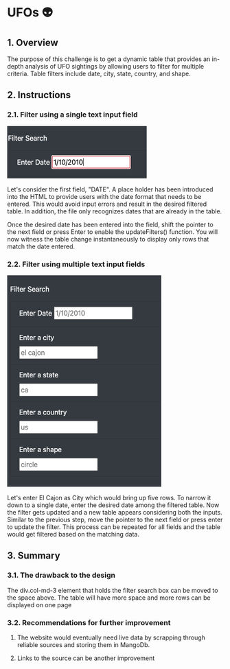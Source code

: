 # UFOs :alien: 

## 1. Overview 

The purpose of this challenge is to get a dynamic table that provides an in-depth analysis of UFO sightings by allowing users to filter for multiple criteria. Table filters include date, city, state, country, and shape.

## 2. Instructions 

### 2.1. Filter using a single text input field

![](https://github.com/AllenAx91/UFOs/blob/main/static/images/Screen%20Shot%202022-07-20%20at%206.34.21%20PM.png)

Let's consider the first field, "DATE". A place holder has been introduced into the HTML to provide users with the date format that needs to be entered. This would avoid input errors and result in the desired filtered table. In addition, the file only recognizes dates that are already in the table. 

Once the desired date has been entered into the field, shift the pointer to the next field or press Enter to enable the updateFilters() function. You will now witness the table change instantaneously to display only rows that match the date entered. 

### 2.2. Filter using multiple text input fields

![](https://github.com/AllenAx91/UFOs/blob/main/static/images/Screen%20Shot%202022-07-20%20at%206.27.10%20PM.png)

Let's enter El Cajon as City which would bring up five rows. To narrow it down to a single date, enter the desired date among the filtered table. Now the filter gets updated and a new table appears considering both the inputs. Similar to the previous step, move the pointer to the next field or press enter to update the filter. This process can be repeated for all fields and the table would get filtered based on the matching data. 

## 3. Summary

### 3.1. The drawback to the design

The div.col-md-3 element that holds the filter search box can be moved to the space above. The table will have more space and more rows can be displayed on one page

### 3.2. Recommendations for further improvement 

1) The website would eventually need live data by scrapping through reliable sources and storing them in MangoDb. 

2) Links to the source can be another improvement 
